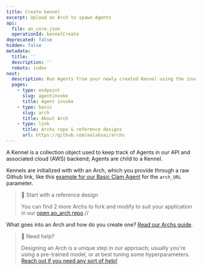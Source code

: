 ```yaml
---
title: Create kennel
excerpt: Upload an Arch to spawn Agents
api:
  file: ao_core.json
  operationId: kennelCreate
deprecated: false
hidden: false
metadata:
  title: ''
  description: ''
  robots: index
next:
  description: Run Agents from your newly created Kennel using the invoke API call
  pages:
    - type: endpoint
      slug: agentinvoke
      title: Agent invoke
    - type: basic
      slug: arch
      title: About Arch
    - type: link
      title: Archs repo & reference designs
      url: https://github.com/aolabsai/archs
---
```

A Kennel is a collection object used to keep track of Agents in our API and associated cloud (AWS) backend; Agents are child to a Kennel.

Kennels are initialized with with an Arch, which you provide through a raw Github link, like this [example for our Basic Clam Agent](https://gist.github.com/mi3law/8012fc6e6adceab35d03fd3e5da8db34#file-0_basic_clam-py) for the `arch_URL` parameter.

> 📘 Start with a reference design
> 
> You can find 2 more Archs to fork and modify to suit your application in our [open ao_arch repo](https://github.com/aolabsai/ao_arch/blob/main/Architectures/0_basic_clam.py).//

What goes into an Arch and how do you create one? [Read our Archs guide](https://docs.aolabs.ai/docs/arch).

> 🚧 Need help?
> 
> Designing an Arch is a unique step in our approach; usually you're using a pre-trained model, or at best tuning some hyperparameters. [Reach out if you need any sort of help!](https://discord.gg/nHuJc4Y4n7)